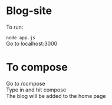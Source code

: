 # Blog-site
To run:

``node app.js``<br>Go to localhost:3000

# To compose
Go to /compose<br>Type in and hit compose<br>The blog will be added to the home page

